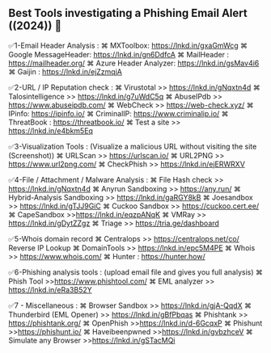 Best Tools investigating a Phishing Email Alert ((2024)) 🔰
-
✅1-Email Header Analysis :
⌘ MXToolbox: https://lnkd.in/gxaGmWcg
⌘ Google MessageHeader: https://lnkd.in/gn6DdfcA
⌘ MailHeader : https://mailheader.org/
⌘ Azure Header Analyzer: https://lnkd.in/gsMav4i6
⌘ Gaijin : https://lnkd.in/ejZzmqjA

✅2-URL / IP Reputation check :
⌘ Virustotal >> https://lnkd.in/gNqxtn4d
⌘ Talosintelligence >> https://lnkd.in/g7uWdC5q
⌘ AbuseIPdb >> https://www.abuseipdb.com/
⌘ WebCheck >> https://web-check.xyz/
⌘ IPinfo: https://ipinfo.io/
⌘ CriminalIP: https://www.criminalip.io/
⌘ ThreatBook : https://threatbook.io/
⌘ Test a site >> https://lnkd.in/e4bkm5Eq

✅3-Visualization Tools :
(Visualize a malicious URL without visiting the site (Screenshot))
⌘ URLScan >> https://urlscan.io/
⌘ URL2PNG >> https://www.url2png.com/
⌘ CheckPhish >> https://lnkd.in/ejERWRXV

✅4-File / Attachment / Malware Analysis :
⌘ File Hash check >> https://lnkd.in/gNqxtn4d
⌘ Anyrun Sandboxing >> https://any.run/
⌘ Hybrid-Analysis Sandboxing >> https://lnkd.in/gaRGY8kB
⌘ Joesandbox >> https://lnkd.in/gTJJ9GiC
⌘ Cuckoo Sandbox >> https://cuckoo.cert.ee/
⌘ CapeSandbox >>https://lnkd.in/eqzpANqK
⌘ VMRay >> https://lnkd.in/gDytZZgz
⌘ Triage >> https://tria.ge/dashboard

✅5-Whois domain record
⌘ Centralops >> https://centralops.net/co/
Reverse IP Lookup
⌘ DomainTools >> https://lnkd.in/epc5M4PE
⌘ Whois >> https://www.whois.com/
⌘ Hunter : https://hunter.how/

✅6-Phishing analysis tools :
(upload email file and gives you full analysis)
⌘ Phish Tool >>https://www.phishtool.com/
⌘ EML analyzer >> https://lnkd.in/eRa3B52Y

✅7 - Miscellaneous :
⌘ Browser Sandbox >> https://lnkd.in/gjA-QqdX
⌘ Thunderbird (EML Opener) >> https://lnkd.in/gBfPbqas
⌘ Phishtank >> https://phishtank.org/
⌘ OpenPhish >>https://lnkd.in/d-6GcqxP
⌘ Phishunt >>https://phishunt.io/
⌘ Haveibeenpwned >>https://lnkd.in/gvbzhceV
⌘ Simulate any Browser >>https://lnkd.in/gSTacMQi
